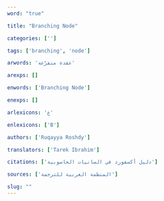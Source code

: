 ```yaml
---
word: "true"

title: "Branching Node"

categories: ['']

tags: ['branching', 'node']

arwords: 'عقدة متفرّعة'

arexps: []

enwords: ['Branching Node']

enexps: []

arlexicons: 'ع'

enlexicons: ['B']

authors: ['Ruqayya Roshdy']

translators: ['Tarek Ibrahim']

citations: ['دليل أكسفورد في السانيات الحاسوبية']

sources: ['المنظمة العربية للترجمة']

slug: ""
---
```

